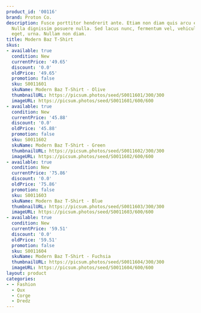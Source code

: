 ```yaml
---
product_id: '00116'
brand: Proton Co.
description: Fusce porttitor hendrerit ante. Etiam non diam quis arcu egestas commodo.
  Nulla dignissim posuere nulla. Sed lacus nunc, fermentum vel, vehicula in, imperdiet
  eget, urna. Nullam non diam.
title: Modern Baz T-Shirt
skus:
- available: true
  condition: New
  currentPrice: '49.65'
  discount: '0.0'
  oldPrice: '49.65'
  promotion: false
  sku: S0011601
  skuName: Modern Baz T-Shirt - Olive
  thumbnailURL: https://picsum.photos/seed/S0011601/300/300
  imageURL: https://picsum.photos/seed/S0011601/600/600
- available: true
  condition: New
  currentPrice: '45.88'
  discount: '0.0'
  oldPrice: '45.88'
  promotion: false
  sku: S0011602
  skuName: Modern Baz T-Shirt - Green
  thumbnailURL: https://picsum.photos/seed/S0011602/300/300
  imageURL: https://picsum.photos/seed/S0011602/600/600
- available: true
  condition: New
  currentPrice: '75.86'
  discount: '0.0'
  oldPrice: '75.86'
  promotion: false
  sku: S0011603
  skuName: Modern Baz T-Shirt - Blue
  thumbnailURL: https://picsum.photos/seed/S0011603/300/300
  imageURL: https://picsum.photos/seed/S0011603/600/600
- available: true
  condition: New
  currentPrice: '59.51'
  discount: '0.0'
  oldPrice: '59.51'
  promotion: false
  sku: S0011604
  skuName: Modern Baz T-Shirt - Fuchsia
  thumbnailURL: https://picsum.photos/seed/S0011604/300/300
  imageURL: https://picsum.photos/seed/S0011604/600/600
layout: product
categories:
- - Fashion
  - Qux
  - Corge
  - Dredz
---
```

